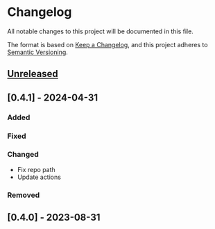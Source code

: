 # Changelog

All notable changes to this project will be documented in this file.

The format is based on [Keep a Changelog](https://keepachangelog.com/en/1.0.0/),
and this project adheres to [Semantic Versioning](https://semver.org/spec/v2.0.0.html).

## [Unreleased]

## [0.4.1] - 2024-04-31

### Added

### Fixed

### Changed
- Fix repo path
- Update actions

### Removed

## [0.4.0] - 2023-08-31


[unreleased]: https://github.com/IslasGECI/dummy_transformations/compare/v1.1.1...HEAD
[0.0.1]: https://github.com/IslasGECI/dummy_transformations/releases/tag/v0.0.1
